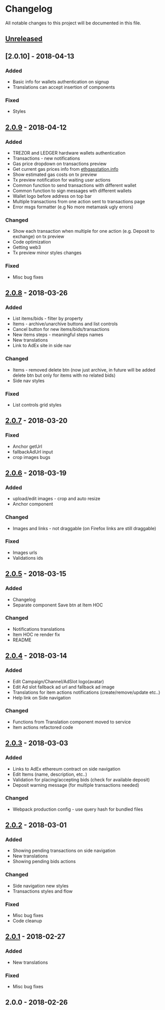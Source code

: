 # Changelog
All notable changes to this project will be documented in this file.

## [Unreleased]

## [2.0.10] - 2018-04-13
### Added
- Basic info for wallets authentication on signup
- Translations can accept insertion of components

### Fixed
- Styles

## [2.0.9] - 2018-04-12
### Added
- TREZOR and LEDGER hardware wallets authentication
- Transactions - new notifications
- Gas price dropdown on transactions preview
- Get current gas prices info from [ethgasstation.info]
- Show estimated gas costs on tx preview
- Tx preview notification for waiting user actions
- Common function to send transactions with different wallet
- Common function to sign messages wth different wallets
- Wallet logo before address on top bar
- Multiple transactions from one action sent to transactions page
- Error msgs formatter (e.g No more metamask ugly errors)

### Changed
- Show each transaction when multiple for one action (e.g. Deposit to exchange) on tx preview
- Code optimization
- Getting web3
- Tx preview minor styles changes

### Fixed
- Misc bug fixes

## [2.0.8] - 2018-03-26
### Added
- List items/bids - filter by property
- Items - archive/unarchive buttons and list controls
- Cancel button for new items/bids/transactions
- New items steps - meaningful steps names
- New translations 
- Link to AdEx site in side nav

### Changed
- Items - removed delete btn (now just archive, in future will be added delete btn but only for items with no related bids)
- Side nav styles

### Fixed
- List controls grid styles

## [2.0.7] - 2018-03-20
### Fixed
- Anchor getUrl
- fallbackAdUrl input
- crop images bugs

## [2.0.6] - 2018-03-19
### Added
- upload/edit images - crop and auto resize
- Anchor component

### Changed
- Images and links - not draggable (on Firefox links are still draggable)

### Fixed
- Images urls
- Validations ids

## [2.0.5] - 2018-03-15
### Added
- Changelog
- Separate component Save btn at Item HOC

### Changed
- Notifications translations
- Item HOC re render fix
- README

## [2.0.4] - 2018-03-14
### Added
- Edit Campaign/Channel/AdSlot logo(avatar)  
- Edit Ad slot fallback ad url and fallback ad image
- Translations for item actions notifications (create/remove/update etc..)
- Help link on Side navigation

### Changed
- Functions from Translation component moved to service
- Item actions refactored code

## [2.0.3] - 2018-03-03
### Added
- Links to AdEx ethereum contract on side navigation
- Edit Items (name, description, etc..)
- Validation for placing/accepting bids (check for available deposit)
- Deposit warning message (for multiple transactions needed)

### Changed
- Webpack production config - use query hash for bundled files

## [2.0.2] - 2018-03-01
### Added
- Showing pending transactions on side navigation
- New translations
- Showing pending bids actions

### Changed
- Side navigation new styles
- Transactions styles and flow

### Fixed 
- Misc bug fixes
- Code cleanup

## [2.0.1] - 2018-02-27
### Added
- New translations

### Fixed 
- Misc bug fixes

## 2.0.0 - 2018-02-26

[Unreleased]: https://github.com/AdExBlockchain/adex-dapp/compare/v2.0.10...HEAD
[2.0.9]: https://github.com/AdExBlockchain/adex-dapp/compare/v2.0.9...v2.0.10
[2.0.9]: https://github.com/AdExBlockchain/adex-dapp/compare/v2.0.8...v2.0.9
[2.0.8]: https://github.com/AdExBlockchain/adex-dapp/compare/v2.0.7...v2.0.8
[2.0.7]: https://github.com/AdExBlockchain/adex-dapp/compare/v2.0.6...v2.0.7
[2.0.6]: https://github.com/AdExBlockchain/adex-dapp/compare/v2.0.5...v2.0.6
[2.0.5]: https://github.com/AdExBlockchain/adex-dapp/compare/v2.0.4...v2.0.5
[2.0.4]: https://github.com/AdExBlockchain/adex-dapp/compare/v2.0.3...v2.0.4
[2.0.3]: https://github.com/AdExBlockchain/adex-dapp/compare/v2.0.2...v2.0.3
[2.0.2]: https://github.com/AdExBlockchain/adex-dapp/compare/7a8ba665907351a99290ef77e1f0ffbee080dd95...v2.0.2
[2.0.1]: https://github.com/AdExBlockchain/adex-dapp/compare/20bc85bcf3797d86c951aa63cd5c568d3c5b5e6d...7a8ba665907351a99290ef77e1f0ffbee080dd95

[ethgasstation.info]: https://ethgasstation.info/